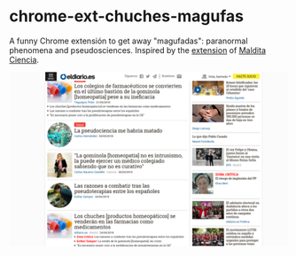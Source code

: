 # chrome-ext-chuches-magufas

A funny Chrome extensión to get away "magufadas": paranormal phenomena and pseudosciences. Inspired by the [extension](https://chrome.google.com/webstore/detail/maldita-ciencia/ncdcfknpcackdbplekehegmoecdfanpl?hl=es) of [Maldita Ciencia](https://maldita.es/malditaciencia/).

![](screenshot.png)
